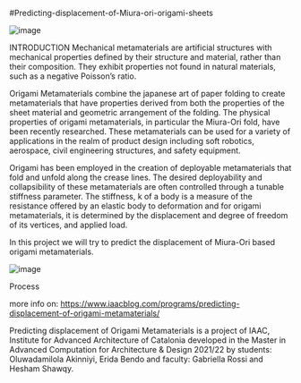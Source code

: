 #Predicting-displacement-of-Miura-ori-origami-sheets

![image](https://user-images.githubusercontent.com/97359144/190467741-ceb9eb1b-5887-4efe-a85a-358b839a4296.png)


 INTRODUCTION
Mechanical metamaterials are artificial structures with mechanical properties defined by their structure and material,  rather than their composition. They exhibit properties not found in natural materials, such as a negative Poisson’s ratio.

Origami Metamaterials combine the japanese art of paper folding to create metamaterials that have properties derived from both the properties of the sheet material and geometric arrangement of the folding. The physical properties of origami metamaterials, in particular the Miura-Ori fold, have been recently researched. These metamaterials can be used for a variety of applications in the realm of product design including soft robotics, aerospace, civil engineering structures, and safety equipment.

Origami has been employed in the creation of deployable metamaterials that fold and unfold along the crease lines. The desired deployability and collapsibility of these metamaterials are often controlled through a tunable stiffness parameter. The stiffness, k  of a body is a measure of the resistance offered by an elastic body to deformation and for origami metamaterials, it is determined by the displacement and degree of freedom of its vertices, and applied load.

In this project we will try to predict the displacement of Miura-Ori based origami metamaterials. 

![image](https://user-images.githubusercontent.com/97359144/190467772-09d2a062-30f5-4431-b1f9-e84ed6e3c64b.png)


Process



more info on: https://www.iaacblog.com/programs/predicting-displacement-of-origami-metamaterials/

Predicting displacement of Origami Metamaterials is a project of IAAC, Institute for Advanced Architecture of Catalonia developed in the Master in Advanced Computation for Architecture & Design 2021/22 by students: Oluwadamilola Akinniyi, Erida Bendo  and faculty: Gabriella Rossi and Hesham Shawqy.
